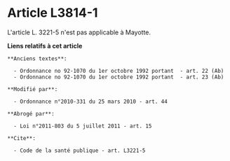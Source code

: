 # Article L3814-1

L'article L. 3221-5 n'est pas applicable à Mayotte.

**Liens relatifs à cet article**

	**Anciens textes**:

	  - Ordonnance no 92-1070 du 1er octobre 1992 portant  - art. 22 (Ab)
	  - Ordonnance no 92-1070 du 1er octobre 1992 portant  - art. 23 (Ab)

	**Modifié par**:

	  - Ordonnance n°2010-331 du 25 mars 2010 - art. 44

	**Abrogé par**:

	  - Loi n°2011-803 du 5 juillet 2011 - art. 15

	**Cite**:

	  - Code de la santé publique - art. L3221-5
